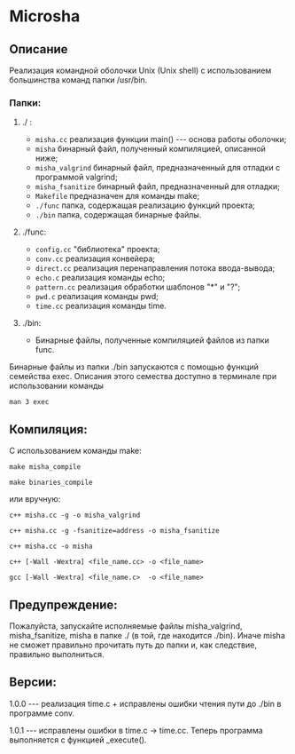 # Microsha

## Описание

Реализация командной оболочки Unix (Unix shell) с использованием большинства команд папки /usr/bin.

### Папки:

1. ./ :
    * `misha.cc` реализация функции main() --- основа работы оболочки;
    * `misha` бинарный файл, полученный компиляцией, описанной ниже;
    * `misha_valgrind` бинарный файл, предназначенный для отладки c программой valgrind;
    * `misha_fsanitize` бинарный файл, предназначенный для отладки;
    * `Makefile` предназначен для команды make;
    * `./func` папка, содержащая реализацию функций проекта;
    * `./bin` папка, содержащая бинарные файлы.

2. ./func:
    * `config.cc` "библиотека" проекта;
    * `conv.cc`  реализация конвейера;
    * `direct.cc` реализация перенаправления потока ввода-вывода;   
    * `echo.c` реализация команды echo;
    * `pattern.cc` реализация обработки шаблонов "*" и "?";
    * `pwd.c` реализация команды pwd;
    * `time.cc` реализация команды time.

3. ./bin:
    * Бинарные файлы, полученные компиляцией файлов из папки func.

Бинарные файлы из папки ./bin запускаются с помощью функций семейства exec. Описания этого семества доступно в терминале при использовании команды

    man 3 exec

## Компиляция:

С использованием команды make:

    make misha_compile

    make binaries_compile

или вручную:

    c++ misha.cc -g -o misha_valgrind

    c++ misha.cc -g -fsanitize=address -o misha_fsanitize

    c++ misha.cc -o misha

    c++ [-Wall -Wextra] <file_name.cc> -o <file_name> 

    gcc [-Wall -Wextra] <file_name.c>  -o <file_name> 

## Предупреждение:

Пожалуйста, запускайте исполняемые файлы misha_valgrind, misha_fsanitize, misha в папке ./ (в той, где находится ./bin).
Иначе misha не сможет правильно прочитать путь до папки и, как следствие, правильно выполниться.

## Версии:

1.0.0 --- реализация time.c + исправлены ошибки чтения пути до ./bin в программе conv.

1.0.1 --- исправлены ошибки в time.c -> time.cc. Теперь программа выполняется с функцией _execute().